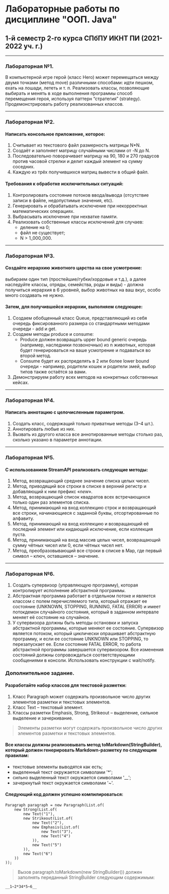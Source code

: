 # Лабораторные работы по дисциплине "ООП. Java"
## 1-й семестр 2-го курса СПбПУ ИКНТ ПИ (2021-2022 уч. г.)
---
### Лабораторная №1.
   В компьютерной игре герой (класс Hero) может перемещаться между 
двумя  точками  (метод  move)  различными  способами:  идти  пешком, 
ехать  на  лошади,  лететь  и  т. п.  Реализовать  классы,  позволяющие 
выбирать и менять в ходе выполнения программы способ перемещения 
героя,  используя  паттерн  “стратегия”  (strategy).  Продемонстрировать 
работу реализованных классов.
___
### Лабораторная №2.
#### Написать консольное приложение, которое: 
1.  Считывает из текстового файл размерность матрицы N*N. 
1.  Создаёт и заполняет матрицу случайными числами от -N до N. 
1.  Последовательно поворачивает матрицу на 90, 180 и 270 градусов 
против  часовой  стрелки  и  делит  каждый  элемент  на  сумму 
соседних. 
1.  Каждую из трёх получившихся матриц вывести в общий файл.

#### Требования к обработке исключительных ситуаций: 
1.  Контролировать  состояние  потоков  ввода/вывода  (отсутствие 
записи в файле, недопустимые значения, etc).
1.  Генерировать  и  обрабатывать  исключение  при  некорректных 
математических операциях.
1.  Выбрасывать исключение при нехватке памяти.
1.  Реализовать собственные классы исключений для случаев:
     * деление на 0;
     * файл не существует;
     * N > 1_000_000.
---
### Лабораторная №3.
#### Создайте иерархию животного царства на свое усмотрение:
выбираем один  тип  (простейшие/губки/хордовые  и т.д.),  а  далее  наследуйте 
классы, отряды, семейства, роды и виды) - должна получиться иерархия 
в 6 уровней, выбор животных на ваш вкус, особо много создавать не 
нужно. 
#### Затем, для получившейся иерархии, выполняем следующее: 
1. Создаем  обобщенный класс  Queue,  представляющий  из  себя 
очередь  фиксированного  размера  со  стандартными  методами 
очереди - add и get.
1. Создаем  методы  produce  и  consume:  
     * Produce должен возвращать upper bound generic очередь (например, наследники 
позвоночных) из n животных, которая будет генерироваться на 
ваше усмотрение и подаваться во второй метод. 
      * Consume будет их распределять  в  2  или  более lower bound очереди - например, 
родители кошек и родители змей, выбор типов также остаётся за 
вами.
3. Демонстрируем работу всех методов на конкретных собственных 
кейсах.
---
### Лабораторная №4.
#### Написать аннотацию с целочисленным параметром.
1. Создать класс, содержащий только приватные методы (3–4 шт.).
1. Аннотировать любые из них.
1. Вызвать из другого класса все аннотированные методы столько
раз, сколько указано в параметре аннотации.
---
### Лабораторная №5.
#### С использованием StreamAPI реализовать следующие методы:
1. Метод, возвращающий среднее значение списка целых чисел.
1. Метод, приводящий все строки в списке в верхний регистр и
добавляющий к ним префикс «_new_».
1. Метод, возвращающий список квадратов всех встречающихся
только один раз элементов списка.
1. Метод, принимающий на вход коллекцию строк и возвращающий
все строки, начинающиеся с заданной буквы, отсортированные по
алфавиту.
1. Метод, принимающий на вход коллекцию и возвращающий её
последний элемент или кидающий исключение, если коллекция
пуста.
1. Метод, принимающий на вход массив целых чисел, возвращающий
сумму чётных чисел или 0, если чётных чисел нет.
1. Метод, преобразовывающий все строки в списке в Map, где первый
символ – ключ, оставшиеся – значение.
---
### Лабораторная №6.
1. Создать супервизор (управляющую программу), которая контролирует
исполнение абстрактной программы.
1. Абстрактная программа работает в отдельном потоке и является
классом с полем перечисляемого типа, который отражает ее состояние
(UNKNOWN, STOPPING, RUNNING, FATAL ERROR) и имеет потокдемон случайного состояния, который в заданном интервале меняет её
состояние на случайное.
1. У супервизора должны быть методы остановки и запуска
абстрактной программы, которые меняют ее состояние. Супервизор
является потоком, который циклически опрашивает абстрактную
программу, и если ее состояние UNKNOWN или STOPPING, то
перезапускает ее. Если состояние FATAL ERROR, то работа
абстрактной программы завершается супервизором. Все изменения
состояний должны сопровождаться соответствующими сообщениями в
консоли. Использовать конструкции с wait/notify.
### Дополнительное задание.
#### Разработайте набор классов для текстовой разметки:   
   1. Класс Paragraph может содержать произвольное число других элементов разметки и текстовых элементов.
   1. Класс Text – текстовый элемент.
   1. Классы разметки Emphasis, Strong, Strikeout – выделение, сильное выделение и зачеркивание. 
>Элементы разметки могут содержать произвольное число других элементов разметки и текстовых элементов.
#### Все классы должны реализовывать метод toMarkdown(StringBuilder), который должен генерировать Markdown-разметку по следующим правилам:
   * текстовые элементы выводятся как есть;
   * выделенный текст окружается символами '*';
   * сильно выделенный текст окружается символами '__';
   * зачеркнутый текст окружается символами '~'.
#### Следующий код должен успешно компилироваться:
    Paragraph paragraph = new Paragraph(List.of(
        new Strong(List.of(
            new Text("1"),
            new Strikeout(List.of(
                new Text("2"),
                new Emphasis(List.of(
                    new Text("3"),
                    new Text("4")
                )),
                new Text("5")
            )),
            new Text("6")
        ))
    ));
>Вызов paragraph.toMarkdown(new StringBuilder()) должен заполнять переданный StringBuilder следующим содержимым:

    __1~2*34*5~6__
